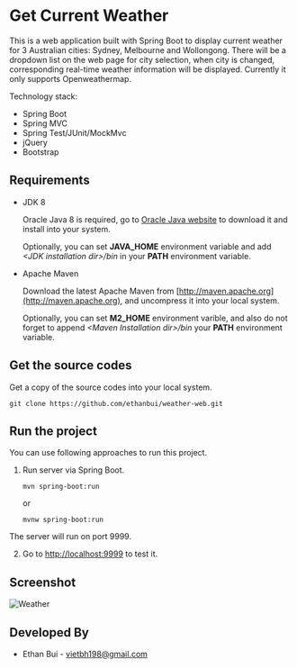 Get Current Weather
===
This is a web application built with Spring Boot to display current weather for 3 Australian cities: Sydney, Melbourne and Wollongong.
There will be a dropdown list on the web page for city selection, when city is changed, corresponding real-time weather information will be displayed.
Currently it only supports Openweathermap.

Technology stack:

* Spring Boot
* Spring MVC
* Spring Test/JUnit/MockMvc
* jQuery
* Bootstrap

## Requirements

* JDK 8

  Oracle Java 8 is required, go to [Oracle Java website](http://java.oracle.com) to download it and install into your system. 
 
  Optionally, you can set **JAVA\_HOME** environment variable and add *&lt;JDK installation dir>/bin* in your **PATH** environment variable.

* Apache Maven

  Download the latest Apache Maven from [http://maven.apache.org](http://maven.apache.org), and uncompress it into your local system. 

  Optionally, you can set **M2\_HOME** environment varible, and also do not forget to append *&lt;Maven Installation dir>/bin* your **PATH** environment variable.
  
## Get the source codes

Get a copy of the source codes into your local system.

```
git clone https://github.com/ethanbui/weather-web.git
```

## Run the project

You can use following approaches to run this project.

1. Run server via Spring Boot.

   ```
   mvn spring-boot:run
   ```
   or
   ```
   mvnw spring-boot:run
   ```
  The server will run on port 9999.

2. Go to [http://localhost:9999](http://localhost:9999) to test it.

Screenshot
-----
![Weather](https://raw.github.com/ethanbui/weather-web/master/Screenshot.png) 

Developed By
------------
* Ethan Bui - <vietbh198@gmail.com>
